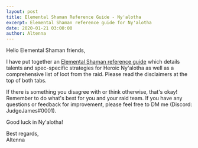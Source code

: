 ```yaml
---
layout: post
title: Elemental Shaman Reference Guide - Ny'alotha
excerpt: Elemental Shaman reference guide for Ny'alotha
date: 2020-01-21 03:00:00
author: Altenna
---
```


Hello Elemental Shaman friends,

I have put together an [Elemental Shaman reference guide](http://bit.ly/EleShamanNyalotha) which details talents and spec-specific strategies for Heroic Ny'alotha as well as a comprehensive list of loot from the raid. Please read the disclaimers at the top of both tabs.

If there is something you disagree with or think otherwise, that's okay! Remember to do what's best for you and your raid team. If you have any questions or feedback for improvement, please feel free to DM me (Discord: JudgeJames#0001).

Good luck in Ny'alotha!

Best regards,
<br/>
Altenna
